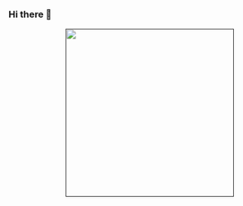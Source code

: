 ### Hi there 👋
<p align="center">
  <a href="">
    <img width="300px" src="https://camo.githubusercontent.com/debcb7174238a3a7883bd42c43abdcbc78442443/68747470733a2f2f666972656261736573746f726167652e676f6f676c65617069732e636f6d2f76302f622f636f736d652d35366236652e61707073706f742e636f6d2f6f2f746f746f726f2e706e673f616c743d6d6564696126746f6b656e3d63616530356262392d663866652d346462382d616632632d623766313539616530376534">
  </a>
</p>

<!-- [![CaoHuy26's github stats](https://github-readme-stats.vercel.app/api?username=CaoHuy26&show_icons=true&hide_border=true)](https://github.com/CaoHuy26)

<!--
**CaoHuy26/CaoHuy26** is a ✨ _special_ ✨ repository because its `README.md` (this file) appears on your GitHub profile.

Here are some ideas to get you started:

- 🔭 I’m currently working on ...
- 🌱 I’m currently learning ...
- 👯 I’m looking to collaborate on ...
- 🤔 I’m looking for help with ...
- 💬 Ask me about ...
- 📫 How to reach me: ...
- 😄 Pronouns: ...
- ⚡ Fun fact: ...
-->

